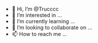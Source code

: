 - 👋 Hi, I’m @Trucccc
- 👀 I’m interested in ...
- 🌱 I’m currently learning ...
- 💞️ I’m looking to collaborate on ...
- 📫 How to reach me ...

<!---
Trucccc/Trucccc is a ✨ special ✨ repository because its `README.md` (this file) appears on your GitHub profile.
You can click the Preview link to take a look at your changes.
--->
